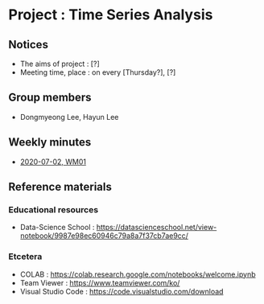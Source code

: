 # Project : Time Series Analysis
## Notices
- The aims of project : [?]
- Meeting time, place : on every [Thursday?], [?]


## Group members
- Dongmyeong Lee, Hayun Lee


## Weekly minutes
- <a href="https://github.com/ailever/project_time_series_analysis/blob/master/weekly_minutes/week01.md">2020-07-02, WM01</a>

## Reference materials
### Educational resources
- Data-Science School : https://datascienceschool.net/view-notebook/9987e98ec60946c79a8a7f37cb7ae9cc/

### Etcetera
- COLAB : https://colab.research.google.com/notebooks/welcome.ipynb
- Team Viewer : https://www.teamviewer.com/ko/
- Visual Studio Code : https://code.visualstudio.com/download
